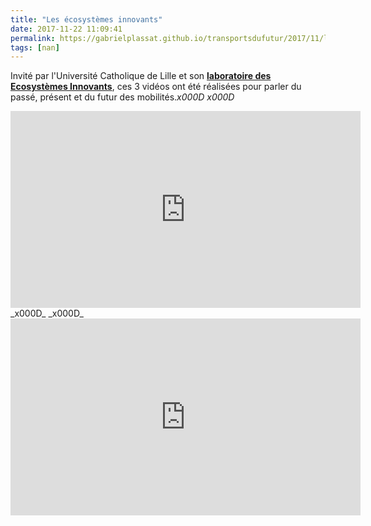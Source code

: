 ```yaml
---
title: "Les écosystèmes innovants"
date: 2017-11-22 11:09:41
permalink: https://gabrielplassat.github.io/transportsdufutur/2017/11/les-ecosystemes-innovants.html
tags: [nan]
---
```


Invité par l'Université Catholique de Lille et son <a href="http://www.univ-catholille.fr/ebooks/ecosystemes%20innovants/index.html" target="_blank" rel="noopener"><strong>laboratoire des Ecosystèmes Innovants</strong></a>, ces 3 vidéos ont été réalisées pour parler du passé, présent et du futur des mobilités._x000D_
_x000D_
<iframe width="560" height="315" src="https://www.youtube.com/embed/pqW8ctJxIiE" frameborder="0" allowfullscreen></iframe>_x000D_
_x000D_
<iframe width="560" height="315" src="https://www.youtube.com/embed/dSIdmOdLtBY" frameborder="0" allowfullscreen></iframe>
